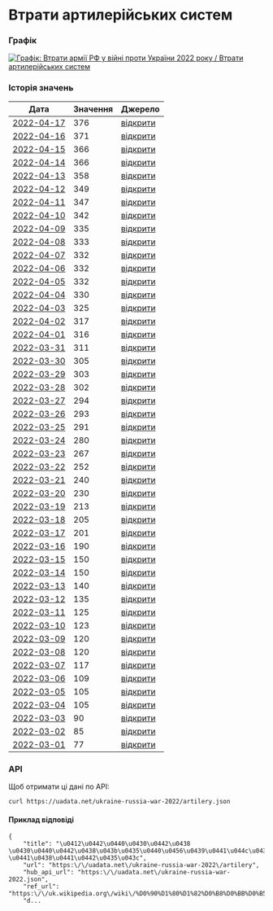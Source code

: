 # Втрати артилерійських систем
### Графік
[ ![Графік: Втрати армії РФ у війні проти України 2022 року / Втрати артилерійських систем](https://uadata.net/screen?458385&u=%2Fukraine-russia-war-2022%2Fartilery) ](https://uadata.net/ukraine-russia-war-2022/artilery)

### Історія значень
| Дата | Значення | Джерело |
|---|---|---|
| [2022-04-17](https://uadata.net/ukraine-russia-war-2022/artilery/2022-04-17+10%3A00%3A00) | 376 | [відкрити](https://facebook.com/MinistryofDefence.UA/posts/297941089185017) |
| [2022-04-16](https://uadata.net/ukraine-russia-war-2022/artilery/2022-04-16+10%3A00%3A00) | 371 | [відкрити](https://facebook.com/MinistryofDefence.UA/posts/297315529247573) |
| [2022-04-15](https://uadata.net/ukraine-russia-war-2022/artilery/2022-04-15+10%3A00%3A00) | 366 | [відкрити](https://facebook.com/MinistryofDefence.UA/posts/296662599312866) |
| [2022-04-14](https://uadata.net/ukraine-russia-war-2022/artilery/2022-04-14+10%3A00%3A00) | 366 | [відкрити](https://www.mil.gov.ua/news/2022/04/14/za-pyatdesyat-dniv-povnomasshtabnoi-zbrojnoi-agresii-vtrati-rosijskih-okupantiv-stanovlyat-19900-osib-ta-ponad-360-artilerijskih-sistem-%E2%80%93-generalnij-shtab-zs-ukraini/) |
| [2022-04-13](https://uadata.net/ukraine-russia-war-2022/artilery/2022-04-13+10%3A00%3A00) | 358 | [відкрити](https://www.mil.gov.ua/news/2022/04/13/za-sim-tizhniv-vijni-vtrati-rosijskih-okupantiv-stanovlyat-majzhe-2000-bojovih-bronovanih-mashin-znishheno-ponad-730-tankiv-%E2%80%93-generalnij-shtab-zs-ukraini/) |
| [2022-04-12](https://uadata.net/ukraine-russia-war-2022/artilery/2022-04-12+12%3A17%3A32) | 349 | [відкрити](https://www.mil.gov.ua/news/2022/04/12/vtrati-rosijskih-okupantiv-stanovlyat-157-litakiv-140-vertolotiv-znishheno-ponad-110-rszv-voroga-%E2%80%93-generalnij-shtab-zs-ukraini/) |
| [2022-04-11](https://uadata.net/ukraine-russia-war-2022/artilery/2022-04-11+10%3A00%3A00) | 347 | [відкрити](https://www.mil.gov.ua/news/2022/04/11/vid-pochatku-povnomasshtabnoi-vijni-proti-ukraini-rosiya-vtratila-vzhe-19500-osib-ta-ponad-1900-bojovih-bronovanih-mashin-%E2%80%92-generalnij-shtab-zs-ukraini/) |
| [2022-04-10](https://uadata.net/ukraine-russia-war-2022/artilery/2022-04-10+10%3A00%3A00) | 342 | [відкрити](https://www.mil.gov.ua/news/2022/04/10/vtrati-rosijskih-okupantiv-stanovlyat-majzhe-290-litakiv-ta-vertolotiv-znishheno-ponad-720-tankiv-voroga-%E2%80%93-generalnij-shtab-zs-ukraini/) |
| [2022-04-09](https://uadata.net/ukraine-russia-war-2022/artilery/2022-04-09+10%3A00%3A00) | 335 | [відкрити](https://www.mil.gov.ua/news/2022/04/09/vid-pochatku-povnomasshtabnoi-vijni-proti-ukraini-rosiya-vtratila-vzhe-ponad-19-000-osib-ta-zagalom-majzhe-5-000-odinicz-ovt-%E2%80%92-generalnij-shtab-zs-ukraini/) |
| [2022-04-08](https://uadata.net/ukraine-russia-war-2022/artilery/2022-04-08+10%3A00%3A00) | 333 | [відкрити](https://www.facebook.com/100069092624537/posts/290383523274733/) |
| [2022-04-07](https://uadata.net/ukraine-russia-war-2022/artilery/2022-04-07+10%3A00%3A00) | 332 | [відкрити](https://www.facebook.com/GeneralStaff.ua/posts/289635890016163) |
| [2022-04-06](https://uadata.net/ukraine-russia-war-2022/artilery/2022-04-06+10%3A00%3A00) | 332 | [відкрити](https://www.mil.gov.ua/news/2022/04/06/za-shist-tizhniv-vijni-vtrati-rosijskih-okupantiv-stanovlyat-150-litakiv-135-vertolotiv-znishheno-majzhe-700-tankiv-%E2%80%93-generalnij-shtab-zs-ukraini/) |
| [2022-04-05](https://uadata.net/ukraine-russia-war-2022/artilery/2022-04-05+10%3A00%3A00) | 332 | [відкрити](https://www.mil.gov.ua/news/2022/04/05/vid-pochatku-povnomasshtabnoi-vijni-proti-ukraini-rosiya-vtratila-vzhe-18-500-osib-ta-ponad-280-litakiv-i-vertolotiv-%E2%80%92-generalnij-shtab-zs-ukraini/) |
| [2022-04-04](https://uadata.net/ukraine-russia-war-2022/artilery/2022-04-04+10%3A00%3A00) | 330 | [відкрити](https://www.mil.gov.ua/news/2022/04/04/vtrati-rosijskih-okupantiv-stanovlyat-majzhe-650-tankiv-znishheno-330-odinicz-vorozhih-artilerijskih-sistem-%E2%80%93-generalnij-shtab-zs-ukraini/) |
| [2022-04-03](https://uadata.net/ukraine-russia-war-2022/artilery/2022-04-03+10%3A00%3A00) | 325 | [відкрити](https://www.mil.gov.ua/news/2022/04/03/vid-pochatku-povnomasshtabnoi-vijni-proti-ukraini-rosiya-vtratila-vzhe-18-000-osib-ta-majzhe-4700-odinicz-ovt-%E2%80%92-generalnij-shtab-zs-ukraini/) |
| [2022-04-02](https://uadata.net/ukraine-russia-war-2022/artilery/2022-04-02+10%3A00%3A00) | 317 | [відкрити](https://www.mil.gov.ua/news/2022/04/02/vtrati-rosijskih-okupantiv-stanovlyat-majzhe-280-litakiv-ta-gelikopteriv-znishheno-100-odinicz-vorozhih-rszv-%E2%80%93-generalnij-shtab-zs-ukraini/) |
| [2022-04-01](https://uadata.net/ukraine-russia-war-2022/artilery/2022-04-01+10%3A00%3A00) | 316 | [відкрити](https://www.mil.gov.ua/news/2022/04/01/vid-pochatku-povnomasshtabnoi-vijni-proti-ukraini-rosiya-vtratila-vzhe-143-litaki-ta-625-tankiv-%E2%80%93-generalnij-shtab-zs-ukraini/) |
| [2022-03-31](https://uadata.net/ukraine-russia-war-2022/artilery/2022-03-31+10%3A00%3A00) | 311 | [відкрити](https://www.mil.gov.ua/news/2022/03/31/za-pyat-tizhniv-vijni-vtrati-rosijskih-okupantiv-stanovlyat-17500-osib-znishheno-ponad-600-tankiv-ta-bilshe-1700-bojovih-bronovanih-mashin-%E2%80%93-generalnij-shtab-zs-ukraini/) |
| [2022-03-30](https://uadata.net/ukraine-russia-war-2022/artilery/2022-03-30+10%3A00%3A00) | 305 | [відкрити](https://www.mil.gov.ua/news/2022/03/30/vid-pochatku-povnomasshtabnoi-vijni-proti-ukraini-rosiya-vtratila-17-300-osib-ta-ponad-260-litakiv-i-gelikopteriv-%E2%80%93-generalnij-shtab-zs-ukraini/) |
| [2022-03-29](https://uadata.net/ukraine-russia-war-2022/artilery/2022-03-29+10%3A00%3A00) | 303 | [відкрити](https://www.mil.gov.ua/news/2022/03/29/vtrati-rosijskih-okupantiv-stanovlyat-majzhe-100-rszv-znishheno-zagalom-ponad-4300-odinicz-vorozhogo-ovt-%E2%80%93-generalnij-shtab-zs-ukraini/) |
| [2022-03-28](https://uadata.net/ukraine-russia-war-2022/artilery/2022-03-28+10%3A00%3A00) | 302 | [відкрити](https://www.mil.gov.ua/news/2022/03/28/vid-pochatku-povnomasshtabnoi-vijni-proti-ukraini-rosiya-vtratila-blizko-17-000-osib-ta-250-litakiv-i-vertolotiv-%E2%80%93-generalnij-shtab-zs-ukraini/) |
| [2022-03-27](https://uadata.net/ukraine-russia-war-2022/artilery/2022-03-27+10%3A00%3A00) | 294 | [відкрити](https://www.mil.gov.ua/news/2022/03/27/vtrati-rosijskih-okupantiv-stanovlyat-majzhe-600-tankiv-znishheno-ponad-1650-vorozhih-bojovih-bronovanih-mashin-%E2%80%93-generalnij-shtab-zs-ukraini/) |
| [2022-03-26](https://uadata.net/ukraine-russia-war-2022/artilery/2022-03-26+10%3A00%3A00) | 293 | [відкрити](https://www.mil.gov.ua/news/2022/03/26/vid-pochatku-povnomasshtabnoi-vijni-proti-ukraini-rosiya-vtratila-blizko-16-400-osib-ta-ponad-240-litakiv-i-gelikopteriv-%E2%80%93-generalnij-shtab-zs-ukraini/) |
| [2022-03-25](https://uadata.net/ukraine-russia-war-2022/artilery/2022-03-25+10%3A00%3A00) | 291 | [відкрити](https://www.mil.gov.ua/news/2022/03/25/vtrati-rosijskih-okupantiv-stanovlyat-priblizno-16-100-osib-znishheno-ponad-4000-odinicz-vorozhogo-ovt-%E2%80%93-generalnij-shtab-zs-ukraini/) |
| [2022-03-24](https://uadata.net/ukraine-russia-war-2022/artilery/2022-03-24+10%3A00%3A00) | 280 | [відкрити](https://www.mil.gov.ua/news/2022/03/24/za-misyacz-vijni-proti-ukraini-rosiya-vtratila-majzhe-16-000-osib-ponad-230-litakiv-i-gelikopteriv-ta-4-korabli-j-kateri-%E2%80%93-generalnij-shtab-zs-ukraini/) |
| [2022-03-23](https://uadata.net/ukraine-russia-war-2022/artilery/2022-03-23+10%3A00%3A00) | 267 | [відкрити](https://www.mil.gov.ua/news/2022/03/23/vtrati-rosijskih-okupantiv-stanovlyat-priblizno-15-600-osib-znishheno-ponad-3850-odinicz-vorozhogo-ovt-%E2%80%93-generalnij-shtab-zs-ukraini/) |
| [2022-03-22](https://uadata.net/ukraine-russia-war-2022/artilery/2022-03-22+10%3A00%3A00) | 252 | [відкрити](https://www.mil.gov.ua/news/2022/03/22/vid-pochatku-povnomasshtabnoi-vijni-proti-ukraini-rosiya-vtratila-blizko-15-300-osib-ta-ponad-220-litakiv-i-gelikopteriv-%E2%80%93-generalnij-shtab-zs-ukraini/) |
| [2022-03-21](https://uadata.net/ukraine-russia-war-2022/artilery/2022-03-21+10%3A00%3A00) | 240 | [відкрити](https://www.mil.gov.ua/news/2022/03/21/vtrati-rosijskih-okupantiv-stanovlyat-15-000-osib-znishheno-majzhe-500-vorozhih-tankiv-%E2%80%93-generalnij-shtab-zs-ukraini/) |
| [2022-03-20](https://uadata.net/ukraine-russia-war-2022/artilery/2022-03-20+10%3A00%3A00) | 230 | [відкрити](https://www.mil.gov.ua/news/2022/03/20/vid-pochatku-povnomasshtabnoi-vijni-proti-ukraini-rosiya-vtratila-blizko-14-700-osib-ta-ponad-3500-odinicz-ovt-%E2%80%93-generalnij-shtab-zs-ukraini/) |
| [2022-03-19](https://uadata.net/ukraine-russia-war-2022/artilery/2022-03-19+10%3A00%3A00) | 213 | [відкрити](https://www.mil.gov.ua/news/2022/03/19/vtrati-rosijskih-okupantiv-stanovlyat-majzhe-3500-odinicz-ovt-znishheno-210-litakiv-i-vertolotiv-%E2%80%93-generalnij-shtab-zs-ukraini/) |
| [2022-03-18](https://uadata.net/ukraine-russia-war-2022/artilery/2022-03-18+10%3A00%3A00) | 205 | [відкрити](https://www.mil.gov.ua/news/2022/03/18/vid-pochatku-povnomasshtabnoi-vijni-proti-ukraini-rosiya-vtratila-blizko-14-200-osib-ta-ponad-200-litakiv-i-vertolotiv-%E2%80%93-generalnij-shtab-zs-ukraini/) |
| [2022-03-17](https://uadata.net/ukraine-russia-war-2022/artilery/2022-03-17+10%3A00%3A00) | 201 | [відкрити](https://www.mil.gov.ua/news/2022/03/17/vtrati-rosijskih-okupantiv-stanovlyat-ponad-190-litakiv-i-vertolotiv-znishheno-bilshe-440-vorozhih-tankiv-%E2%80%93-generalnij-shtab-zs-ukraini/) |
| [2022-03-16](https://uadata.net/ukraine-russia-war-2022/artilery/2022-03-16+10%3A00%3A00) | 190 | [відкрити](https://www.mil.gov.ua/news/2022/03/16/za-tri-tizhni-povnomasshtabnoi-vijni-proti-ukraini-rosiya-vtratila-majzhe-14-000-osib-ta-ponad-3200-odinicz-ovt-%E2%80%93-generalnij-shtab-zs-ukraini/) |
| [2022-03-15](https://uadata.net/ukraine-russia-war-2022/artilery/2022-03-15+10%3A00%3A00) | 150 | [відкрити](https://www.mil.gov.ua/news/2022/03/15/vid-pochatku-povnomasshtabnoi-vijni-proti-ukraini-rosiya-vtratila-ponad-13-500-osib-ta-bilshe-2800-odinicz-ovt-%E2%80%93-generalnij-shtab-zs-ukraini/) |
| [2022-03-14](https://uadata.net/ukraine-russia-war-2022/artilery/2022-03-14+10%3A00%3A00) | 150 | [відкрити](https://www.mil.gov.ua/news/2022/03/14/vtrati-rosijskih-okupantiv-stanovlyat-ponad-12-000-osib-znishheno-majzhe-400-vorozhih-tankiv-%E2%80%93-generalnij-shtab-zs-ukraini/) |
| [2022-03-13](https://uadata.net/ukraine-russia-war-2022/artilery/2022-03-13+10%3A00%3A00) | 140 | [відкрити](https://www.mil.gov.ua/news/2022/03/13/vid-pochatku-povnomasshtabnoi-vijni-proti-ukraini-rosiya-vtratila-160-litakiv-i-vertolotiv-ta-ponad-2600-odinicz-ovt-%E2%80%93-generalnij-shtab-zs-ukraini/) |
| [2022-03-12](https://uadata.net/ukraine-russia-war-2022/artilery/2022-03-12+10%3A00%3A00) | 135 | [відкрити](https://www.mil.gov.ua/news/2022/03/12/bojovi-vtrati-protivnika-na-17-j-den-rosijskogo-voennogo-vtorgnennya-v-ukrainu/) |
| [2022-03-11](https://uadata.net/ukraine-russia-war-2022/artilery/2022-03-11+10%3A00%3A00) | 125 | [відкрити](https://www.mil.gov.ua/news/2022/03/11/vid-pochatku-povnomasshtabnoi-vijni-proti-ukraini-rosiya-vtratila-140-litakiv-ta-gelikopteriv-%E2%80%93-generalnij-shtab-zs-ukraini/) |
| [2022-03-10](https://uadata.net/ukraine-russia-war-2022/artilery/2022-03-10+10%3A00%3A00) | 123 | [відкрити](https://www.mil.gov.ua/news/2022/03/10/vtrati-rosijskih-okupantiv-stanovlyat-ponad-12-000-osib-znishheno-majzhe-2400-odinicz-vorozhogo-ozbroennya-i-vijskovoi-tehniki-%E2%80%93-generalnij-shtab-zs-ukraini/) |
| [2022-03-09](https://uadata.net/ukraine-russia-war-2022/artilery/2022-03-09+10%3A00%3A00) | 120 | [відкрити](https://www.mil.gov.ua/news/2022/03/09/vtrati-rosijskih-okupantiv-stanovlyat-ponad-12-000-osib-znishheno-130-vorozhih-litakiv-ta-vertolotiv-%E2%80%93-generalnij-shtab-zs-ukraini/) |
| [2022-03-08](https://uadata.net/ukraine-russia-war-2022/artilery/2022-03-08+10%3A00%3A00) | 120 | [відкрити](https://www.mil.gov.ua/news/2022/03/08/vtrati-rosijskih-okupantiv-stanovlyat-ponad-12-000-osib-znishheno-bilshe-300-vorozhih-tankiv-%E2%80%93-generalnij-shtab-zs-ukraini/) |
| [2022-03-07](https://uadata.net/ukraine-russia-war-2022/artilery/2022-03-07+10%3A00%3A00) | 117 | [відкрити](https://www.mil.gov.ua/news/2022/03/07/vtrati-rosijskih-okupantiv-stanovlyat-ponad-11-000-osib-znishheno-bilshe-110-litakiv-ta-vertolotiv-%E2%80%93-generalnij-shtab-zs-ukraini/) |
| [2022-03-06](https://uadata.net/ukraine-russia-war-2022/artilery/2022-03-06+10%3A00%3A00) | 109 | [відкрити](https://www.mil.gov.ua/news/2022/03/06/vtrati-rosijskih-okupantiv-stanovlyat-ponad-11-000-osib-znishheno-bilshe-2000-odinicz-vorozhogo-ozbroennya-i-vijskovoi-tehniki-%E2%80%93-generalnij-shtab-zs-ukraini/) |
| [2022-03-05](https://uadata.net/ukraine-russia-war-2022/artilery/2022-03-05+10%3A00%3A00) | 105 | [відкрити](https://www.mil.gov.ua/news/2022/03/05/vtrati-rosijskih-okupantiv-stanovlyat-ponad-10-000-osib-znishheno-majzhe-2000-odinicz-vorozhogo-ovt/) |
| [2022-03-04](https://uadata.net/ukraine-russia-war-2022/artilery/2022-03-04+10%3A00%3A00) | 105 | [відкрити](https://www.mil.gov.ua/news/2022/03/04/vtrati-protivnika-stanovlyat-ponad-9-000-osib-znishheno-veliku-kilkist-ovt/) |
| [2022-03-03](https://uadata.net/ukraine-russia-war-2022/artilery/2022-03-03+10%3A00%3A00) | 90 | [відкрити](https://www.mil.gov.ua/news/2022/03/03/vtrati-rosijskogo-okupanta-za-sim-dib-zagarbniczkoi-vijni-rf-v-ukraini-skladayut-blizko-9000-osib-ponad-1500-odinicz-ozbroennya-ta-vijskovoi-tehniki-%E2%80%93-genshtab-zsu/) |
| [2022-03-02](https://uadata.net/ukraine-russia-war-2022/artilery/2022-03-02+10%3A00%3A00) | 85 | [відкрити](https://www.mil.gov.ua/news/2022/03/02/vtrati-rosijskih-okupantiv-za-shist-dib-zagarbniczkoi-vijni-rosijskoi-federaczii-v-ukraini-%E2%80%93-generalnij-shtab-zsu/) |
| [2022-03-01](https://uadata.net/ukraine-russia-war-2022/artilery/2022-03-01+10%3A00%3A00) | 77 | [відкрити](https://www.mil.gov.ua/news/2022/03/01/vtrati-rosijskogo-okupanta-skladayut-ponad-5700-osib-polonenih-%E2%80%93-200-velika-kilkist-ozbroennya-ta-vijskovoi-tehniki-%E2%80%93-genshtab-zsu/) |
### API
Щоб отримати ці дані по API:
```
curl https://uadata.net/ukraine-russia-war-2022/artilery.json
```
#### Приклад відповіді 
```
{
    "title": "\u0412\u0442\u0440\u0430\u0442\u0438 \u0430\u0440\u0442\u0438\u043b\u0435\u0440\u0456\u0439\u0441\u044c\u043a\u0438\u0445 \u0441\u0438\u0441\u0442\u0435\u043c",
    "url": "https:\/\/uadata.net\/ukraine-russia-war-2022\/artilery",
    "hub_api_url": "https:\/\/uadata.net\/ukraine-russia-war-2022.json",
    "ref_url": "https:\/\/uk.wikipedia.org\/wiki\/%D0%90%D1%80%D1%82%D0%B8%D0%BB%D0%B5%D1%80%D1%96%D0%B9%D1%81%D1%8C%D0%BA%D0%B0_%D1%81%D0%B8%D1%81%D1%82%D0%B5%D0%BC%D0%B0",
    "d...
```